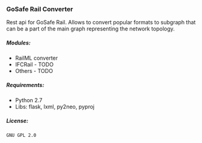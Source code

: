 ### GoSafe Rail Converter

Rest api for GoSafe Rail. Allows to convert popular formats to subgraph that can be a part of the main graph representing the network topology.

##### Modules:
- RailML converter
- IFCRail - TODO
- Others - TODO

##### Requirements:
- Python 2.7
- Libs: flask, lxml, py2neo, pyproj

##### License:
`GNU GPL 2.0`
